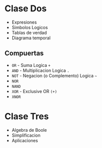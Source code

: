 # Clase Dos

* Expresiones
* Simbolos Logicos
* Tablas de verdad
* Diagrama temporal

## Compuertas
* `OR` - Suma Logica `+`
* `AND` - Multiplicacion Logica `.`
* `NOT` - Negacion (o Complemento) Logica `~`
* `NOR`
* `NAND`
* `XOR` - Exclusive OR `(+)`
* `XNOR`

# Clase Tres

* Algebra de Boole
* Simplificacion
* Aplicaciones
